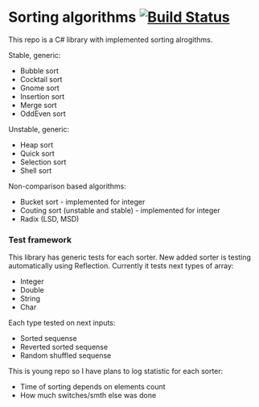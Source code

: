 # Sorting algorithms [![Build Status](https://travis-ci.org/Silvochka/algorithms.svg?branch=master)](https://travis-ci.org/Silvochka/algorithms)

This repo is a C# library with implemented sorting alrogithms.

Stable, generic:
  - Bubble sort
  - Cocktail sort
  - Gnome sort
  - Insertion sort
  - Merge sort
  - OddEven sort

Unstable, generic:
  - Heap sort
  - Quick sort
  - Selection sort
  - Shell sort

Non-comparison based algorithms:
  - Bucket sort - implemented for integer
  - Couting sort (unstable and stable) - implemented for integer
  - Radix (LSD, MSD)

### Test framework

This library has generic tests for each sorter. New added sorter is testing automatically using Reflection. Currently it tests next types of array:
  - Integer
  - Double
  - String
  - Char

Each type tested on next inputs:
  - Sorted sequense
  - Reverted sorted sequense
  - Random shuffled sequense

This is young repo so I have plans to log statistic for each sorter:
  - Time of sorting depends on elements count
  - How much switches/smth else was done
